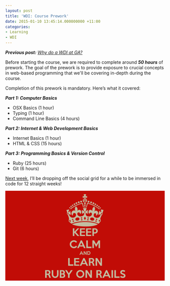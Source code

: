 ```yaml
---
layout: post
title: 'WDI: Course Prework'
date: 2015-01-10 13:45:14.000000000 +11:00
categories:
- Learning
- WDI
---
```


_**Previous post:** [Why do a WDI at GA?](/blog/why-do-a-wdi-at-ga/ "Why do a WDI at GA?")_

Before starting the course, we are required to complete around _**50 hours**_ of prework. The goal of the prework is to provide exposure to crucial concepts in web-based programming that we'll be covering in-depth during the course.

Completion of this prework is mandatory. Here’s what it covered:

_**Part 1: Computer Basics**_

* OSX Basics (1 hour)
* Typing (1 hour)
* Command Line Basics (4 hours)

_**Part 2: Internet & Web Development Basics**_

* Internet Basics (1 hour)
* HTML & CSS (15 hours)

_**Part 3: Programming Basics & Version Control**_

* Ruby (25 hours)
* Git (6 hours)

[Next week](/blog/wdi-the-first-quarter/ "WDI: The First Quarter"), I’ll be dropping off the social grid for a while to be immersed in code for 12 straight weeks!

![Keep Calm And Learn Ruby On Rails](/public/images/blog/keep-calm-and-learn-ruby-on-rails.png)